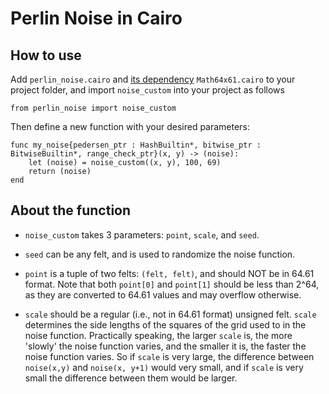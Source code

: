 # Perlin Noise in Cairo

## How to use
Add  `perlin_noise.cairo` and [its dependency](https://github.com/influenceth/cairo-math-64x61/blob/master/contracts/Math64x61.cairo) `Math64x61.cairo` to your project folder, and import `noise_custom` into your project as follows

```
from perlin_noise import noise_custom
```

Then define a new function with your desired parameters:
```
func my_noise{pedersen_ptr : HashBuiltin*, bitwise_ptr : BitwiseBuiltin*, range_check_ptr}(x, y) -> (noise):
    let (noise) = noise_custom((x, y), 100, 69)
    return (noise)
end
```

## About the function
- `noise_custom` takes 3 parameters: `point`, `scale`, and `seed`. 

- `seed` can be any felt, and is used to randomize the noise function. 

- `point` is a tuple of two felts: `(felt, felt)`, and should NOT be in 64.61 format. Note that both `point[0]` and `point[1]` should be less than 2^64, as they are converted to 64.61 values and may overflow otherwise. 

- `scale` should be a regular (i.e., not in 64.61 format) unsigned felt. `scale` determines the side lengths of the squares of the grid used to in the noise function. Practically speaking, the larger `scale` is, the more 'slowly' the noise function varies, and the smaller it is, the faster the noise function varies. So if `scale` is very large, the difference between `noise(x,y)` and `noise(x, y+1)` would very small, and if `scale` is very small the difference between them would be larger.
